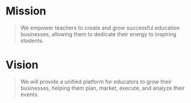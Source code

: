 # Mission

> We empower teachers to create and grow successful education businesses, allowing them to dedicate their energy to inspiring students.

# Vision

> We will provide a unified platform for educators to grow their businesses, helping them plan, market, execute, and analyze their events.
